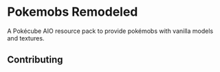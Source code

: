 # Pokemobs Remodeled

 A Pokécube AIO resource pack to provide pokémobs with vanilla models and textures.
 
 ## Contributing
 
 
